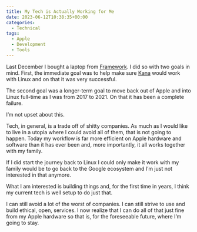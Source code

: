```yaml
---
title: My Tech is Actually Working for Me
date: 2023-06-12T10:38:35+00:00
categories:
  - Technical
tags:
  - Apple
  - Development
  - Tools
---
```


Last December I bought a laptop from [Framework][1]. I did so with two goals in mind. First, the immediate goal was to help make sure [Kana][2] would work with Linux and on that it was very successful.

The second goal was a longer-term goal to move back out of Apple and into Linux full-time as I was from 2017 to 2021. On that it has been a complete failure.

I’m not upset about this.

Tech, in general, is a trade off of shitty companies. As much as I would like to live in a utopia where I could avoid all of them, that is not going to happen. Today my workflow is far more efficient on Apple hardware and software than it has ever been and, more importantly, it all works together with my family.

If I did start the journey back to Linux I could only make it work with my family would be to go back to the Google ecosystem and I’m just not interested in that anymore.

What I am interested is building things and, for the first time in years, I think my current tech is well setup to do just that.

I can still avoid a lot of the worst of companies. I can still strive to use and build ethical, open, services. I now realize that I can do all of that just fine from my Apple hardware so that is, for the foreseeable future, where I’m going to stay.

 [1]: https://frame.work
 [2]: https://github.com/ChrisWiegman/kana/